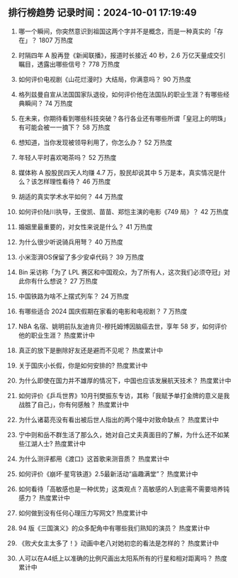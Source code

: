 
## 排行榜趋势 记录时间：2024-10-01 17:19:49
  
  1. 哪一个瞬间，你突然意识到祖国这两个字并不是概念，而是一种真实的「存在」？ 1807 万热度
    
  2. 时隔四年 A 股再登《新闻联播》，报道时长接近 40 秒，2.6 万亿天量成交引瞩目，透露出哪些信号？ 778 万热度
    
  3. 如何评价电视剧《山花烂漫时》大结局，你满意吗？ 90 万热度
    
  4. 格列兹曼自宣从法国国家队退役，如何评价他在法国队的职业生涯？有哪些经典瞬间？ 74 万热度
    
  5. 在未来，你期待看到哪些科技突破？各行各业还有哪些所谓「皇冠上的明珠」有可能会被一一摘下？ 58 万热度
    
  6. 想知道，当你发现被领导利用了，你怎么办？ 52 万热度
    
  7. 年轻人平时喜欢喝茶吗？ 52 万热度
    
  8. 媒体称 A 股股民四天人均赚 4.7 万，股民却说其中 5 万是本，真实情况是什么？该怎样理性看待？ 46 万热度
    
  9. 胡适的真实学术水平如何？ 44 万热度
    
  10. 如何评价陆川执导，王俊凯、苗苗、郑恺主演的电影《749 局》？ 42 万热度
    
  11. 婚姻里最重要的，对女性来说是什么？ 41 万热度
    
  12. 为什么很少听说骑兵用弩？ 40 万热度
    
  13. 小米澎湃OS保留了多少安卓代码？ 39 万热度
    
  14. Bin 采访称「为了 LPL 赛区和中国观众，为了所有人，这次我们必须夺冠」对此你有什么想说？ 27 万热度
    
  15. 中国铁路为啥不上摆式列车？ 24 万热度
    
  16. 有哪些适合 2024 国庆假期在家看的电影和电视剧？ 7 万热度
    
  17. NBA 名宿、姚明前队友迪肯贝-穆托姆博因脑癌去世，享年 58 岁，如何评价他的职业生涯？ 热度累计中
    
  18. 真正的放下是删除好友还是避而不见呢？ 热度累计中
    
  19. 关于国庆小长假，你是如何安排的? 热度累计中
    
  20. 为什么即使在国力并不雄厚的情况下，中国也应该发展航天技术？ 热度累计中
    
  21. 如何评价《乒乓世界》10月刊樊振东专访，其称「我赋予单打金牌的意义是我战胜了自己」，你有何感触？ 热度累计中
    
  22. 为什么诸葛亮没有看出被后世人指出的两个隆中对致命缺点？ 热度累计中
    
  23. 宁中则和岳不群生活了那么久，她对自己丈夫真面目的了解，为什么还不如某些江湖人士? 热度累计中
    
  24. 为什么测评都用《渡口》这首歌来测音质？ 热度累计中
    
  25. 如何评价《崩坏·星穹铁道》2.5最新活动“庙趣满堂”？ 热度累计中
    
  26. 如何看待「高敏感也是一种优势」这类观点？高敏感的人到底需不需要培养钝感力？ 热度累计中
    
  27. 如何做到没有任何心理压力写网文? 热度累计中
    
  28. 94 版《三国演义》的众多配角中有哪些我们熟知的演员？ 热度累计中
    
  29. 《败犬女主太多了！》动画中老八对她初恋的看法是怎样的？ 热度累计中
    
  30. 人可以在A4纸上以准确的比例尺画出太阳系所有的行星和相对距离吗？ 热度累计中
    